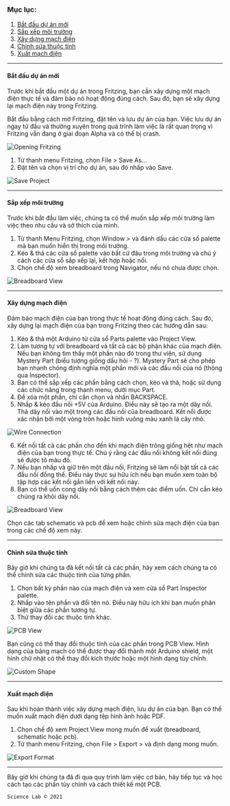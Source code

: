 ### Mục lục:
1. [Bắt đầu dự án mới](#bắt-đầu-dự-án-mới)
2. [Sắp xếp môi trường](#sắp-xếp-môi-trường)
3. [Xây dựng mạch điện](#xây-dựng-mạch-điện)
4. [Chỉnh sửa thuộc tính](#chỉnh-sửa-thuộc-tính)
5. [Xuất mạch điện](#xuất-mạch-điện)

---

#### Bắt đầu dự án mới

Trước khi bắt đầu một dự án trong Fritzing, bạn cần xây dựng một mạch điện thực tế và đảm bảo nó hoạt động đúng cách. Sau đó, bạn sẽ xây dựng lại mạch điện này trong Fritzing.

Bắt đầu bằng cách mở Fritzing, đặt tên và lưu dự án của bạn. Việc lưu dự án ngay từ đầu và thường xuyên trong quá trình làm việc là rất quan trọng vì Fritzing vẫn đang ở giai đoạn Alpha và có thể bị crash.

![Opening Fritzing](https://fritzing.org/assets/uploads/fritzing__png_versions/small_Fritzing_-ac262c919045f26241d180ddb2cd1a4dee94fc645bb427341888e5822b747bea.png)

1. Từ thanh menu Fritzing, chọn File > Save As...
2. Đặt tên và chọn vị trí cho dự án, sau đó nhấp vào Save.

![Save Project](https://fritzing.org/assets/uploads/learning/building_circuit/building_circuit_1_jpg_versions/big_building_circuit_1-ba077c31b7230289c7c73ee8805e52c541f395b2a4898645b1cf76da46376a14.jpg)

---

#### Sắp xếp môi trường

Trước khi bắt đầu làm việc, chúng ta có thể muốn sắp xếp môi trường làm việc theo nhu cầu và sở thích của mình.

1. Từ thanh Menu Fritzing, chọn Window > và đánh dấu các cửa sổ palette mà bạn muốn hiển thị trong môi trường.
2. Kéo & thả các cửa sổ palette vào bất cứ đâu trong môi trường và chú ý cách các cửa sổ sắp xếp lại, kết hợp hoặc nổi.
3. Chọn chế độ xem breadboard trong Navigator, nếu nó chưa được chọn.

![Breadboard View](https://fritzing.org/assets/uploads/learning/building_circuit/building_circuit_2_jpg_versions/big_building_circuit_2-efb2f46d2591c023d0955cbfadbcf611cfd5f647d53ced2e051759e0bbc1083c.jpg)

---

#### Xây dựng mạch điện

Đảm bảo mạch điện của bạn trong thực tế hoạt động đúng cách. Sau đó, xây dựng lại mạch điện của bạn trong Fritzing theo các hướng dẫn sau:

1. Kéo & thả một Arduino từ cửa sổ Parts palette vào Project View.
2. Làm tương tự với breadboard và tất cả các bộ phận khác của mạch điện. Nếu bạn không tìm thấy một phần nào đó trong thư viện, sử dụng Mystery Part (biểu tượng giống dấu hỏi - ?). Mystery Part sẽ cho phép bạn nhanh chóng định nghĩa một phần mới và các đầu nối của nó (thông qua Inspector).
3. Bạn có thể sắp xếp các phần bằng cách chọn, kéo và thả, hoặc sử dụng các chức năng trong thanh menu, dưới mục Part.
4. Để xóa một phần, chỉ cần chọn và nhấn BACKSPACE.
5. Nhấp & kéo đầu nối +5V của Arduino. Điều này sẽ tạo ra một dây nối. Thả dây nối vào một trong các đầu nối của breadboard. Kết nối được xác nhận bởi một vòng tròn hoặc hình vuông màu xanh lá cây nhỏ.

![Wire Connection](https://fritzing.org/assets/uploads/learning/building_circuit/building_circuit_3_jpg_versions/big_building_circuit_3-c18bd67032071e59b43640caa8508ec6659e4caa7b50658eff53c8d3b752b961.jpg)

6. Kết nối tất cả các phần cho đến khi mạch điện trông giống hệt như mạch điện của bạn trong thực tế. Chú ý rằng các đầu nối không kết nối đúng sẽ được tô màu đỏ.
7. Nếu bạn nhấp và giữ trên một đầu nối, Fritzing sẽ làm nổi bật tất cả các đầu nối đồng thế. Điều này thực sự hữu ích nếu bạn muốn xem toàn bộ tập hợp các kết nối gắn liền với kết nối này.
8. Bạn có thể uốn cong dây nối bằng cách thêm các điểm uốn. Chỉ cần kéo chúng ra khỏi dây nối.

![Breadboard View](https://fritzing.org/assets/uploads/learning/building_circuit/building_circuit_4_jpg_versions/big_building_circuit_4-9a4013e895ec59d601585395067a102528de39f14dcabd63df8b6a10974429c8.jpg)

Chọn các tab schematic và pcb để xem hoặc chỉnh sửa mạch điện của bạn trong các chế độ xem này.

---

#### Chỉnh sửa thuộc tính

Bây giờ khi chúng ta đã kết nối tất cả các phần, hãy xem cách chúng ta có thể chỉnh sửa các thuộc tính của từng phần.

1. Chọn bất kỳ phần nào của mạch điện và xem cửa sổ Part Inspector palette.
2. Nhấp vào tên phần và đổi tên nó. Điều này hữu ích khi bạn muốn phân biệt giữa các phần tương tự.
3. Thử thay đổi các thuộc tính khác.

![PCB View](https://fritzing.org/assets/uploads/learning/building_circuit/building_circuit_5_jpg_versions/big_building_circuit_5-f997dc8ecb28eac8d6c7468b531526eaab6b42e6be88eac100d0630da2817bae.jpg)

Bạn cũng có thể thay đổi thuộc tính của các phần trong PCB View. Hình dạng của bảng mạch có thể được thay đổi thành một Arduino shield, một hình chữ nhật có thể thay đổi kích thước hoặc một hình dạng tùy chỉnh.

![Custom Shape](https://fritzing.org/assets/uploads/learning/building_circuit/building_circuit_6_jpg_versions/big_building_circuit_6-bb60e3b4d0bb3467edcf8c80f7468c6cec139ca1886a37c32d38da56584170e6.jpg)

---

#### Xuất mạch điện

Sau khi hoàn thành việc xây dựng mạch điện, lưu dự án của bạn. Bạn có thể muốn xuất mạch điện dưới dạng tệp hình ảnh hoặc PDF.

1. Chọn chế độ xem Project View mong muốn để xuất (breadboard, schematic hoặc pcb).
2. Từ thanh menu Fritzing, chọn File > Export > và định dạng mong muốn.

![Export Format](https://fritzing.org/assets/uploads/learning/building_circuit/building_circuit_7_jpg_versions/big_building_circuit_7-00569767fde7d9f1264a1d7188cf43ec5359c11204ecdec761eb45a818960b63.jpg)

---

Bây giờ khi chúng ta đã đi qua quy trình làm việc cơ bản, hãy tiếp tục và học cách tạo các phần tùy chỉnh và cách thiết kế một PCB.

```
Science Lab © 2021
```
